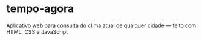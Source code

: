 # tempo-agora
 Aplicativo web para consulta do clima atual de qualquer cidade — feito com HTML, CSS e JavaScript
